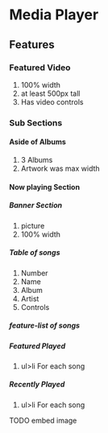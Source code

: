 # Media Player

## Features

### Featured Video

1. 100% width
2. at least 500px tall
3. Has video controls

### Sub Sections

#### Aside of Albums

1. 3 Albums
2. Artwork was max width

#### Now playing Section

##### Banner Section
1. picture
2. 100% width

##### Table of songs
1. Number
2. Name
3. Album
4. Artist
5. Controls


##### feature-list of songs

##### Featured Played
1. ul>li For each song

##### Recently Played
1. ul>li For each song


TODO embed image